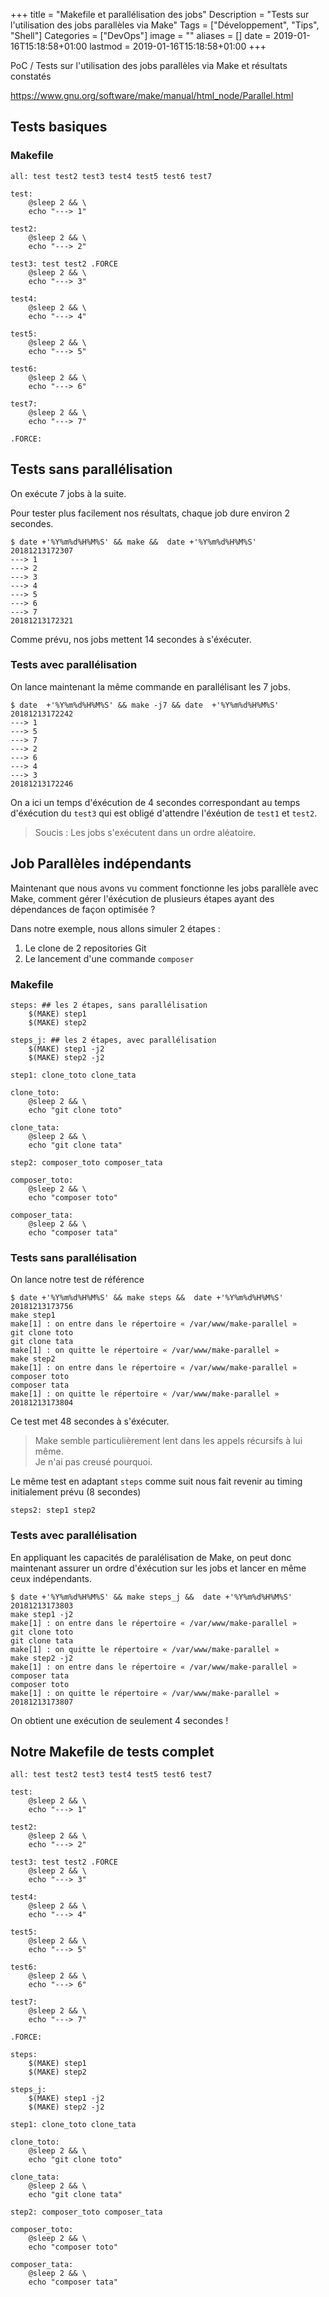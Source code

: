 +++
title = "Makefile et parallélisation des jobs"
Description = "Tests sur l'utilisation des jobs parallèles via Make"
Tags = ["Développement", "Tips", "Shell"]
Categories = ["DevOps"]
image = ""
aliases = []
date = 2019-01-16T15:18:58+01:00
lastmod = 2019-01-16T15:18:58+01:00
+++

PoC / Tests sur l'utilisation des jobs parallèles via Make et résultats constatés

https://www.gnu.org/software/make/manual/html_node/Parallel.html


## Tests basiques

### Makefile

```
all: test test2 test3 test4 test5 test6 test7

test:
	@sleep 2 && \
	echo "---> 1"

test2:
	@sleep 2 && \
	echo "---> 2"

test3: test test2 .FORCE
	@sleep 2 && \
	echo "---> 3"

test4:
	@sleep 2 && \
	echo "---> 4"

test5:
	@sleep 2 && \
	echo "---> 5"

test6:
	@sleep 2 && \
	echo "---> 6"

test7:
	@sleep 2 && \
	echo "---> 7"

.FORCE:
```

## Tests sans parallélisation

On exécute 7 jobs à la suite.

Pour tester plus facilement nos résultats, chaque job dure environ 2 secondes.

```
$ date +'%Y%m%d%H%M%S' && make &&  date +'%Y%m%d%H%M%S'
20181213172307
---> 1
---> 2
---> 3
---> 4
---> 5
---> 6
---> 7
20181213172321
```

Comme prévu, nos jobs mettent 14 secondes à s'éxécuter.

### Tests avec parallélisation

On lance maintenant la même commande en parallélisant les 7 jobs.

```
$ date  +'%Y%m%d%H%M%S' && make -j7 && date  +'%Y%m%d%H%M%S'
20181213172242
---> 1
---> 5
---> 7
---> 2
---> 6
---> 4
---> 3
20181213172246
```

On a ici un temps d'éxécution de 4 secondes correspondant au temps d'éxécution du `test3` qui est obligé d'attendre l'éxéution de `test1` et `test2`.

> Soucis : Les jobs s'exécutent dans un ordre aléatoire.

## Job Parallèles indépendants

Maintenant que nous avons vu comment fonctionne les jobs parallèle avec Make, comment gérer l'éxécution de plusieurs étapes ayant des dépendances de façon optimisée ?

Dans notre exemple, nous allons simuler 2 étapes :

1. Le clone de 2 repositories Git
2. Le lancement d'une commande `composer`

### Makefile

```
steps: ## les 2 étapes, sans parallélisation
	$(MAKE) step1
	$(MAKE) step2

steps_j: ## les 2 étapes, avec parallélisation
	$(MAKE) step1 -j2
	$(MAKE) step2 -j2

step1: clone_toto clone_tata

clone_toto:
	@sleep 2 && \
	echo "git clone toto"

clone_tata:
	@sleep 2 && \
	echo "git clone tata"

step2: composer_toto composer_tata

composer_toto:
	@sleep 2 && \
	echo "composer toto"

composer_tata:
	@sleep 2 && \
	echo "composer tata"
```


### Tests sans parallélisation

On lance notre test de référence

```
$ date +'%Y%m%d%H%M%S' && make steps &&  date +'%Y%m%d%H%M%S'
20181213173756
make step1
make[1] : on entre dans le répertoire « /var/www/make-parallel »
git clone toto
git clone tata
make[1] : on quitte le répertoire « /var/www/make-parallel »
make step2
make[1] : on entre dans le répertoire « /var/www/make-parallel »
composer toto
composer tata
make[1] : on quitte le répertoire « /var/www/make-parallel »
20181213173804
```

Ce test met 48 secondes à s'éxécuter.

> Make semble particulièrement lent dans les appels récursifs à lui même.  
Je n'ai pas creusé pourquoi.

Le même test en adaptant `steps` comme suit nous fait revenir au timing initialement prévu (8 secondes)

```
steps2: step1 step2
```


### Tests avec parallélisation

En appliquant les capacités de paralélisation de Make, on peut donc maintenant assurer un ordre d'éxécution sur les jobs et lancer en même ceux indépendants.

```
$ date +'%Y%m%d%H%M%S' && make steps_j &&  date +'%Y%m%d%H%M%S'
20181213173803
make step1 -j2
make[1] : on entre dans le répertoire « /var/www/make-parallel »
git clone toto
git clone tata
make[1] : on quitte le répertoire « /var/www/make-parallel »
make step2 -j2
make[1] : on entre dans le répertoire « /var/www/make-parallel »
composer tata
composer toto
make[1] : on quitte le répertoire « /var/www/make-parallel »
20181213173807
```

On obtient une exécution de seulement 4 secondes !

## Notre Makefile de tests complet

```
all: test test2 test3 test4 test5 test6 test7

test:
	@sleep 2 && \
	echo "---> 1"

test2:
	@sleep 2 && \
	echo "---> 2"

test3: test test2 .FORCE
	@sleep 2 && \
	echo "---> 3"

test4:
	@sleep 2 && \
	echo "---> 4"

test5:
	@sleep 2 && \
	echo "---> 5"

test6:
	@sleep 2 && \
	echo "---> 6"

test7:
	@sleep 2 && \
	echo "---> 7"

.FORCE:

steps:
	$(MAKE) step1
	$(MAKE) step2

steps_j:
	$(MAKE) step1 -j2
	$(MAKE) step2 -j2

step1: clone_toto clone_tata

clone_toto:
	@sleep 2 && \
	echo "git clone toto"

clone_tata:
	@sleep 2 && \
	echo "git clone tata"

step2: composer_toto composer_tata

composer_toto:
	@sleep 2 && \
	echo "composer toto"

composer_tata:
	@sleep 2 && \
	echo "composer tata"
```
